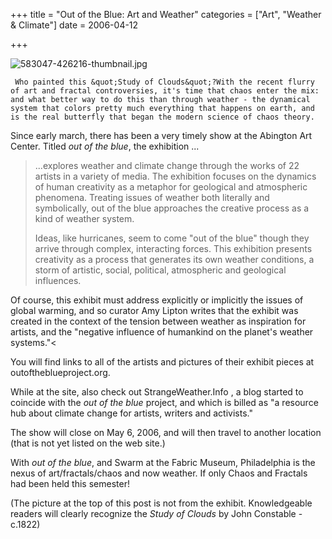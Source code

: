 +++
title = "Out of the Blue:  Art and Weather"
categories = ["Art", "Weather & Climate"]
date = 2006-04-12


+++


<img src="https://www.fractalog.com/jpg/583047-426216-thumbnail.jpg" alt="583047-426216-thumbnail.jpg" />

     Who painted this &quot;Study of Clouds&quot;?With the recent flurry of art and fractal controversies, it's time that chaos enter the mix: and what better way to do this than through weather - the dynamical system that colors pretty much everything that happens on earth, and is the real butterfly that began the modern science of chaos theory.
     
 Since early march, there has been a very timely show at the Abington Art Center. Titled <em>out of the blue</em>, the exhibition ...
      
<blockquote>  
...explores weather and climate change through the works of 22 artists in a variety of media. The exhibition focuses on the dynamics of human creativity as a metaphor for geological and atmospheric phenomena. Treating issues of weather both literally and symbolically, out of the blue approaches the creative process as a kind of weather system.
     
Ideas, like hurricanes, seem to come &quot;out of the blue&quot; though they arrive through complex, interacting forces. This exhibition presents creativity as a process that generates its own weather conditions, a storm of artistic, social, political, atmospheric and geological influences.
    </blockquote>
       
 Of course, this exhibit must address explicitly or implicitly the issues of global warming, and so curator Amy Lipton writes that the exhibit was created in the context of the tension between weather as inspiration for artists, and the &quot;negative influence of humankind on the planet's weather systems.&quot;&lt; 
      
You will find links to all of the artists and pictures of their exhibit pieces at outoftheblueproject.org.  
   
 While at the site, also check out StrangeWeather.Info , a blog started to coincide with the <em>out of the blue</em> project, and which is billed as &quot;a resource hub about climate change for artists, writers and activists.&quot;
       
The show will close on May 6, 2006, and will then travel to another location (that is not yet listed on the web site.)
      
With <em>out of the blue</em>, and Swarm at the Fabric Museum, Philadelphia is the nexus of art/fractals/chaos and now weather. If only Chaos and Fractals had been held this semester!
   
(The picture at the top of this post is not from the exhibit. Knowledgeable readers will clearly recognize the <em>Study of Clouds</em> by John Constable - c.1822)
